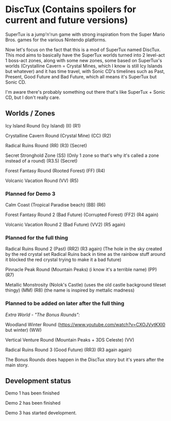 # DiscTux (Contains spoilers for current and future versions)

SuperTux is a jump'n'run game with strong inspiration from the
Super Mario Bros. games for the various Nintendo platforms.

Now let's focus on the fact that this is a mod of SuperTux named
DiscTux. This mod aims to basically have the SuperTux worlds turned
into 2 level-act 1 boss-act zones, along with some new zones, some
based on SuperTux's worlds (Crystalline Cavern = Crystal Mines, 
which I know is still Icy Islands but whatever) and it has time
travel, with Sonic CD's timelines such as Past, Present, Good Future
and Bad Future, which all means it's SuperTux but Sonic CD.

I'm aware there's probably something out there that's like SuperTux + Sonic CD, but I don't really care.

## Worlds / Zones

Icy Island Round (Icy Island) (II) (R1)

Crystalline Cavern Round (Crystal Mine) (CC) (R2)

Radical Ruins Round (RR) (R3) (Secret)

Secret Stronghold Zone (SS) (Only 1 zone so that's why it's called a zone instead of a round) (R3.5) (Secret)

Forest Fantasy Round (Rooted Forest) (FF) (R4)

Volcanic Vacation Round (VV) (R5)

### Planned for Demo 3

Calm Coast (Tropical Paradise beach) (BB) (R6)

Forest Fantasy Round 2 (Bad Future) (Corrupted Forest) (FF2) (R4 again)

Volcanic Vacation Round 2 (Bad Future) (VV2) (R5 again)

### Planned for the full thing

Radical Ruins Round 2 (Past) (RR2) (R3 again) (The hole in the sky created by the red crystal set Radical Ruins back in time as the rainbow stuff around it blocked the red crystal trying to make it a bad future)

Pinnacle Peak Round (Mountain Peaks) (i know it's a terrible name) (PP) (R7)

Metallic Monstrosity (Nolok's Castle) (uses the old castle background tileset thingy) (MM) (R8) (the name is inspired by mettalic madness)

### Planned to be added on later after the full thing

*Extra World - "The Bonus Rounds":*

Woodland Winter Round (https://www.youtube.com/watch?v=CXOJVytKXI0 but winter) (WW) 

Vertical Venture Round (Mountain Peaks + 3DS Celeste) (VV)

Radical Ruins Round 3 (Good Future) (RR3) (R3 again again)

The Bonus Rounds does happen in the DiscTux story but it's years after the main story.

## Development status

Demo 1 has been finished

Demo 2 has been finished

Demo 3 has started development.
